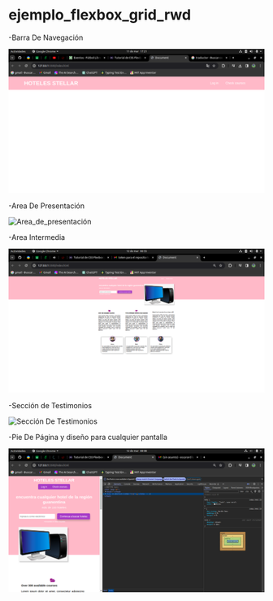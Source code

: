 # ejemplo_flexbox_grid_rwd
-Barra De Navegación

![barra de navegación](/img/barra.png )

-Area De Presentación

![Area_de_presentación](/img/Area_de_presentación.png )

-Area Intermedia

![Area_Intermedia](/img/Area_Intermedia.png)

-Sección de Testimonios

![Sección De Testimonios](/img/Sessión%20de%20testimonios.png)

-Pie De Página y diseño para cualquier pantalla

![Pie De Página](/img/pie%20de%20pagina.png)